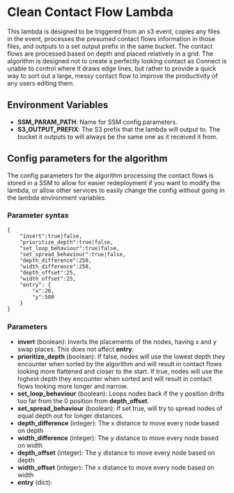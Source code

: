 # Clean Contact Flow Lambda

This lambda is designed to be triggered from an s3 event, copies any files in the event, processes the presumed contact flows information in those files, and outputs to a set output prefix in the same bucket. The contact flows are processed based on depth and placed relatively in a grid. The algorithm is designed not to create a perfectly looking contact as Connect is unable to control where it draws edge lines, but rather to provide a quick way to sort out a large, messy contact flow to improve the productivity of any users editing them.

## Environment Variables

- **SSM_PARAM_PATH**: Name for SSM config parameters.
- **S3_OUTPUT_PREFIX**: The S3 prefix that the lambda will output to. The bucket it outputs to will always be the same one as it received it from.

## Config parameters for the algorithm

The config parameters for the algorithm processing the contact flows is stored in a SSM to allow for easier redeployment if you want to modify the lambda, or allow other services to easily change the config without going in the lambda environment variables.

### Parameter syntax

```
{
    "invert":true|false,
    "prioritize_depth":true|false,
    "set_loop_behaviour":true|false,
    "set_spread_behaviour":true|false,
    "depth_difference":250,
    "width_difference":250,
    "depth_offset":25,
    "width_offset":25,
    "entry": {
        "x":20,
        "y":500
    }
}
```

### Parameters

- **invert** (boolean): Inverts the placements of the nodes, having x and y swap places. This does not affect **entry**.
- **prioritize_depth** (boolean): If false, nodes will use the lowest depth they encounter when sorted by the algorithm and will result in contact flows looking more flattened and closer to the start. If true, nodes will use the highest depth they encounter when sorted and will result in contact flows looking more longer and narrow.
- **set_loop_behaviour** (boolean): Loops nodes back if the y position drifts too far from the 0 position from **depth_offset**.
- **set_spread_behaviour** (boolean): If set true, will try to spread nodes of equal depth out for longer distances.
- **depth_difference** (integer): The x distance to move every node based on depth
- **width_difference** (integer): The y distance to move every node based on width
- **depth_offset** (integer): The y distance to move every node based on depth
- **width_offset** (integer): The x distance to move every node based on width
- **entry** (dict):
